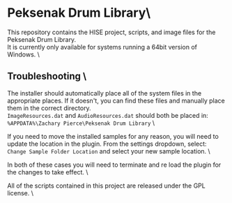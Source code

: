 # Peksenak Drum Library\
This repository contains the HISE project, scripts, and image files for the Peksenak Drum Library. \
It is currently only available for systems running a 64bit version of Windows. \

## Troubleshooting \
The installer should automatically place all of the system files in the appropriate places. If it doesn't, you can find these files and manually place them in the correct directory. \
`ImageResources.dat` and `AudioResources.dat` should both be placed in: \
`%APPDATA%\Zachary Pierce\Peksenak Drum Library` \

If you need to move the installed samples for any reason, you will need to update the location in the plugin. From the settings dropdown, select: \
`Change Sample Folder Location` and select your new sample location. \

In both of these cases you will need to terminate and re load the plugin for the changes to take effect. \

All of the scripts contained in this project are released under the GPL license. \
